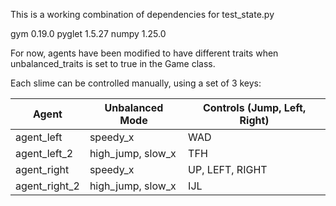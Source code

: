 This is a working combination of dependencies for test_state.py

gym                0.19.0
pyglet             1.5.27
numpy              1.25.0

For now, agents have been modified to have different traits when unbalanced_traits is set to true in the Game class.

Each slime can be controlled manually, using a set of 3 keys:

| Agent                | Unbalanced Mode     | Controls (Jump, Left, Right)|
| -------------------- | ------------------- | --------------------------- |
| agent_left           | speedy_x            | WAD                         |
| agent_left_2         | high_jump, slow_x   | TFH                         |
| agent_right          | speedy_x            | UP, LEFT, RIGHT             |
| agent_right_2        | high_jump, slow_x   | IJL                         |

